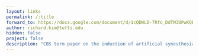 ```yaml
---
layout: links
permalink: /:title
forward_to: https://docs.google.com/document/d/1cQDWLD-7Rfo_DdTM3UPwKQEA1GiuC8BWc-ElQD4_kQw/edit?usp=sharing
author: richard.kim@tufts.edu
hidden: false
project: false
description: "CBS term paper on the induction of artificial synesthesia for the purposes of musical learning and expression.  Paper also relevant to sound and color Senior Capstone project"
---
```

